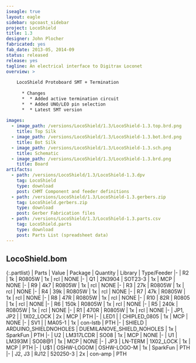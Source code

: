 ```yaml
---
iseagle: true
layout: eagle
sidebar: spcoast_sidebar
project: LocoShield
title: 1.3
designer: John Plocher
fabricated: yes
fab_date: 2013-05, 2014-09
status: released
release: yes
tagline: An electrical interface to Digitrax Loconet
overview: >
    
    LocoShield Protoboard SMT + Termination
    
      * Changes
      *  * Added active termination circuit
      *  * Added UNO/LEO pin selection
      *  * Latest SMT version
    
images:
  - image_path: /versions/LocoShield/1.3/LocoShield-1.3.top.brd.png
    title: Top Silk
  - image_path: /versions/LocoShield/1.3/LocoShield-1.3.bot.brd.png
    title: Bot Silk
  - image_path: /versions/LocoShield/1.3/LocoShield-1.3.sch.png
    title: Schematic
  - image_path: /versions/LocoShield/1.3/LocoShield-1.3.brd.png
    title: Board
artifacts:
  - path: /versions/LocoShield/1.3/LocoShield-1.3.dpv
    tag: LocoShield
    type: download
    post: CHMT Component and feeder definitions
  - path: /versions/LocoShield/1.3/LocoShield-1.3.gerbers.zip
    tag: LocoShield.gerbers.zip
    type: download
    post: Gerber Fabrication files
  - path: /versions/LocoShield/1.3/LocoShield-1.3.parts.csv
    tag: LocoShield.parts
    type: download
    post: Parts List (spreadsheet data)
---
```


## LocoShield.bom

{:.partlist}
| Parts | Value | Package | Quantity | Library | Type/Feeder
|-
| R2 | 1k | R0805W | 1x | rcl | NONE
|-
| Q1 | 2N3904 | SOT23-3 | 1x | MCP | NONE
|-
| R9 | 4k7 | R0805W | 1x | rcl | NONE
|-
| R3 | 27k | R0805W | 1x | rcl | NONE
|-
| R4 | 39k | R0805W | 1x | rcl | NONE
|-
| R7 | 47k | R0805W | 1x | rcl | NONE
|-
| R8 | 47R | R0805W | 1x | rcl | NONE
|-
| R10 | 82R | R0805 | 1x | rcl | NONE
|-
| R6 | 150k | R0805W | 1x | rcl | NONE
|-
| R5 | 240k | R0805W | 1x | rcl | NONE
|-
| R1 | 470R | R0805W | 1x | rcl | NONE
|-
| JP1, JP2 |  | 1X02_LOCK | 2x | MCP | PTH
|-
| LED1 |  | CHIPLED_0805 | 1x | MCP | NONE
|-
| SV1 |  | MA05-1 | 1x | con-lstb | PTH
|-
| SHIELD | ARDUINO_SHIELDNOHOLES | DUEMILANOVE_SHIELD_NOHOLES | 1x | SparkFun | PTH
|-
| U2 | LM317LCDR | SO08 | 1x | MCP | NONE
|-
| U1 | LM393M | SO08@1 | 1x | MCP | NONE
|-
| JP3 | LN-TERM | 1X02_LOCK | 1x | MCP | PTH
|-
| U$1 | OSHW-LOGOM | OSHW-LOGO-M | 1x | SparkFun | PTH
|-
| J2, J3 | RJ12 | 520250-3 | 2x | con-amp | PTH
